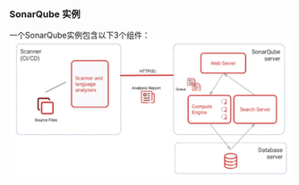 ### SonarQube 实例
一个SonarQube实例包含以下3个组件：
![SonarQube实例图示](https://raw.githubusercontent.com/maijijun/Note/main/Image%20Host/SonarQube/SonarQube_Instance.png)
